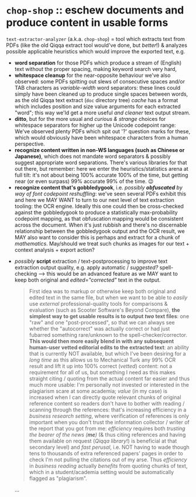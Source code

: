 # `chop-shop` :: eschew documents and produce content in usable forms


`text-extractor-analyzer` (a.k.a. `chop-shop`) = tool which extracts text from PDFs (like the old Qiqqa extract tool would've done, but *better*!) & analyzes possible applicable heuristics which would improve the exported text, e.g. 
 
- **word separation** for those PDFs which produce a stream of (English) text without the proper spacing, making keyword search very hard,
- **whitespace cleanup** for the near-opposite behaviour we've also observed: some PDFs spitting out slews of consecutive spaces and/or TAB characters as *variable-width* word separators: these lines could simply have been cleaned up to produce single spaces between words, as the old Qiqqa text extract (`doc` directory tree) *cache* has a format which includes position and size value arguments for each extracted "word"; this way we'ld get a more useful *and cleaner* text output stream.
- **ditto**, but for the more usual and *curious & strange* choices for whitespace separators for higher up the Unicode codepoint range: We've observed plenty PDFs which spit out '?' question marks for these, which would obviously have been whitespace characters from a human perspective.
- **recognize content written in non-WS languages (such as Chinese or Japanese)**, which does not mandate word separators & possibly suggest appropriate word separations. There's various libraries for that out there, but remember: here we enter the heuristics/statistics arena at full tilt: it's not about being 100% accurate 100% of the time, but getting near (or even surpass) 99% accurate 99% of the time. 😉
- **recognize content that's gobbledygook**, i.e. *possibly **obfuscated** by way of font codepoint reshuffling*: we've seen several PDFs exhibit this and here we MAY WANT to turn to our next level of text extraction tooling: the OCR engine. 
  Ideally this one could then be cross-checked against the gobbledygook to produce a statistically max-probability codepoint mapping, as that obfuscation mapping would be consistent across the document. When it's just rubbish and there's no discernable relationship between the gobbledygook output and the OCR result, we MAY also want to consider this is perhaps and extract for a chunk of *mathematics*. May/should we treat such chunks as images for our text + context analysis + export action?
* *possibly* **script** extraction / text-postprocessing to improve text extraction output quality, e.g. apply automatic / *suggested?* spell-checking --> this would be an advanced feature as we MAY want to keep both original and *edited="corrected"* text in the output.
    
    > First idea was to markup or otherwise keep both original and edited text in the same file, but when we want to be able to *easily* use *external* professional-quality tools for comparisons & evaluation (such as Scooter Software's Beyond Compare), **the simplest way to get usable results is to output *two* text files**: one "raw" and one "post-processed", so that we can always see whether the "autocorrect" was actually correct or had just fubarred something rare/unknown to the spell-checker/corrector.
    > **This would then more easily blend in with any subsequent human-user vetted editorial edits to the extracted text**: an ability that is currently NOT available, but which I've been desiring for a *long time* as this allows us to Mechanical Turk any 99% OCR result and lift it up into 100% correct (*vetted*) content: not a requirement for all of us, but something I need as this makes straight citing / quoting from the actual content far easier and thus much more usable: I'm personally not invested or interested in the plagiarism scare at some academia; *value* (in my case) is increased when I can directly quote relevant chunks of original reference content so readers don't have to bother with reading / scanning through the references: that's increasing efficiency in a *business research setting*, where verification of references is only important when you don't trust the information collector / writer of the report that you got from me: *efficiency* requires both *trusting the bearer of the news (**me**)* (& thus citing references and having them available on request (*Qiqqa library*!) is beneficial at that secondary level) and *fast perusal*, i.e. NOT having to wade though tens to thousands of extra referenced papers' pages in order to check I'm not pulling the citations out of my arse. Thus *efficiency* in *business reading* actually *benefits* from quoting chunks of text, which in a student/academia setting would be automatically flagged as "plagiarism".
    >  
    ...

